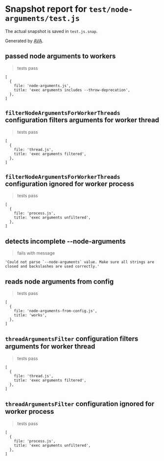 # Snapshot report for `test/node-arguments/test.js`

The actual snapshot is saved in `test.js.snap`.

Generated by [AVA](https://avajs.dev).

## passed node arguments to workers

> tests pass

    [
      {
        file: 'node-arguments.js',
        title: 'exec arguments includes --throw-deprecation',
      },
    ]

## `filterNodeArgumentsForWorkerThreads` configuration filters arguments for worker thread

> tests pass

    [
      {
        file: 'thread.js',
        title: 'exec arguments filtered',
      },
    ]

## `filterNodeArgumentsForWorkerThreads` configuration ignored for worker process

> tests pass

    [
      {
        file: 'process.js',
        title: 'exec arguments unfiltered',
      },
    ]

## detects incomplete --node-arguments

> fails with message

    'Could not parse `--node-arguments` value. Make sure all strings are closed and backslashes are used correctly.'

## reads node arguments from config

> tests pass

    [
      {
        file: 'node-arguments-from-config.js',
        title: 'works',
      },
    ]

## `threadArgumentsFilter` configuration filters arguments for worker thread

> tests pass

    [
      {
        file: 'thread.js',
        title: 'exec arguments filtered',
      },
    ]

## `threadArgumentsFilter` configuration ignored for worker process

> tests pass

    [
      {
        file: 'process.js',
        title: 'exec arguments unfiltered',
      },
    ]
